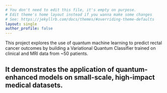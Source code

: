 ```yaml
---
# You don't need to edit this file, it's empty on purpose.
# Edit theme's home layout instead if you wanna make some changes
# See: https://jekyllrb.com/docs/themes/#overriding-theme-defaults
layout: single
author_profile: false
---
```

This project explores the use of quantum machine learning to predict rectal cancer outcomes by building a Variational Quantum Classifier trained on clinical and MRI data from ~50 patients. 

## It demonstrates the application of quantum-enhanced models on small-scale, high-impact medical datasets.



